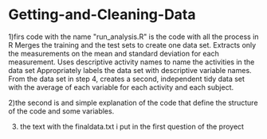 # Getting-and-Cleaning-Data
   1)firs code with the name "run_analysis.R" is the code with all the process in R
              Merges the training and the test sets to create one data set.
              Extracts only the measurements on the mean and standard deviation for each measurement.
              Uses descriptive activity names to name the activities in the data set
              Appropriately labels the data set with descriptive variable names.
              From the data set in step 4, creates a second, independent tidy data set with the average of each variable for each activity and each subject.
   
   
   2)the second is and simple explanation of the code that define the structure of the code and some variables.
   
   3) the text with the finaldata.txt i put in the first question of the proyect
   
   
